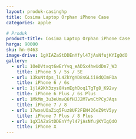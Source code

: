 ```yaml
---
layout: produk-casinghp
title: Cosima Laptop Orphan iPhone Case
categories: apple

# Produk
product-title: Cosima Laptop Orphan iPhone Case
harga: 90000
sku: hn-0463
image-drive: 1gXIAZaStDDEnYfyl47jAsNfujKYIgQdO
gallery:
  - url: 1OeDVtxqt6wErYvq_eADSx4hwUdDn7_W3
    title: iPhone 5 / 5s / SE
  - url: 13kuNtdps_lL4ZkYgYD8sGLii8dQImFDa
    title: iPhone 6 / 6s
  - url: 1jlA9Kh3zys8HsmEghDoq1TgTg8_K92vy
    title: iPhone 6 Plus / 6s Plus
  - url: 1MkMm_3u3eUmvQ6fHJJ2M7wnCtPCyJAqs
    title: iPhone 7 / 8
  - url: 17wxeUOaZiq5Fuz8UF2FEN426eZ9tV5yy
    title: iPhone 7 Plus / 8 Plus
  - url: 1gXIAZaStDDEnYfyl47jAsNfujKYIgQdO
    title: iPhone X
---
```

